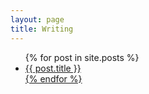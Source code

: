```yaml
---
layout: page
title: Writing
---
```


<ul>
  {% for post in site.posts %}
  <li><a href="{{ post.url }}">{{ post.title }}</li>
  {% endfor %}
</ul>
